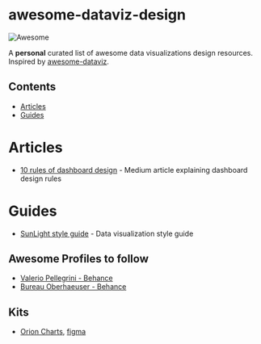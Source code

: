 # awesome-dataviz-design
![Awesome](https://cdn.rawgit.com/sindresorhus/awesome/d7305f38d29fed78fa85652e3a63e154dd8e8829/media/badge.svg)

A **personal** curated list of awesome  data visualizations design resources.  Inspired by [awesome-dataviz](https://github.com/fasouto/awesome-dataviz).


## Contents
- [Articles](#articles)
- [Guides](#guides)




# Articles
* [10 rules of dashboard design](https://medium.muz.li/10-rules-of-dashboard-design-f1a4123028a2) - Medium article explaining dashboard design rules

# Guides
 * [SunLight style guide](https://github.com/amycesal/dataviz-style-guide/blob/master/Sunlight-StyleGuide-DataViz.pdf) -  Data visualization style guide


## Awesome Profiles to follow
* [Valerio Pellegrini - Behance](https://www.behance.net/valeriopellegrini)
* [Bureau Oberhaeuser - Behance](https://www.behance.net/Oberhaeuser)


## Kits
* [Orion Charts](https://gumroad.com/l/orioncharts), [figma](https://www.figma.com/file/Iux7Y8FMOYj3JsSF9VQnON/Orion-Demo?node-id=2%3A6)
